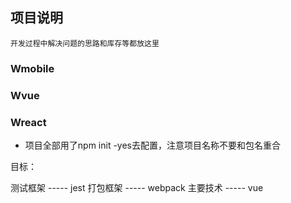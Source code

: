 ##  项目说明
    开发过程中解决问题的思路和库存等都放这里

### Wmobile


### Wvue


### Wreact


* 项目全部用了npm init -yes去配置，注意项目名称不要和包名重合


目标：

  测试框架 ----- jest
  打包框架 ----- webpack
  主要技术 ----- vue
  